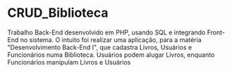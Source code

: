 # CRUD_Biblioteca
Trabalho Back-End desenvolvido em PHP, usando SQL e integrando Front-End no sistema. O intuito foi realizar uma aplicação, para a matéria "Desenvolvimento Back-End I", que cadastra Livros, Usuários e Funcionários numa Biblioteca. Usuários podem alugar Livros, enquanto Funcionários manipulam Livros e Usuários
